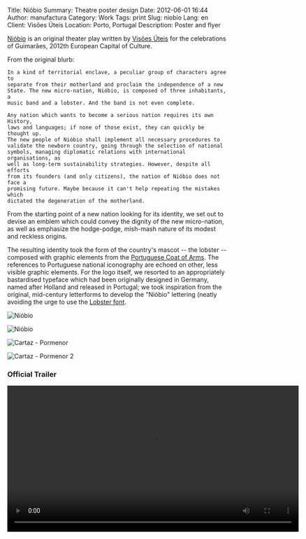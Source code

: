 Title: Nióbio
Summary: Theatre poster design
Date: 2012-06-01 16:44
Author: manufactura
Category: Work
Tags: print
Slug: niobio
Lang: en
Client: Visões Úteis
Location: Porto, Portugal
Description: Poster and flyer

[Nióbio](http://www.visoesuteis.pt/en/works/item/610-ni%C3%B3bio) is an
original theater play written by [Visões Úteis](http://visoesuteis.pt "Visões
Úteis") for the celebrations of Guimarães, 2012th European Capital of Culture.

From the original blurb:

    In a kind of territorial enclave, a peculiar group of characters agree to
    separate from their motherland and proclaim the independence of a new
    State. The new micro-nation, Nióbio, is composed of three inhabitants, a
    music band and a lobster. And the band is not even complete.

    Any nation which wants to become a serious nation requires its own History,
    laws and languages; if none of those exist, they can quickly be thought up.
    The new people of Nióbio shall implement all necessary procedures to
    validate the newborn country, going through the selection of national
    symbols, managing diplomatic relations with international organisations, as
    well as long-term sustainability strategies. However, despite all efforts
    from its founders (and only citizens), the nation of Nióbio does not face a
    promising future. Maybe because it can't help repeating the mistakes which
    dictated the degeneration of the motherland.

From the starting point of a new nation looking for its identity, we set out to
devise an emblem which could convey the dignity of the new micro-nation, as
well as emphasize the hodge-podge, mish-mash nature of its modest and reckless
origins.

The resulting identity took the form of the country's mascot -- the lobster --
composed with graphic elements from the [Portuguese Coat of
Arms](http://en.wikipedia.org/wiki/Coat_of_arms_of_Portugal). The references to
Portuguese national iconography are echoed on other, less visible graphic
elements. For the logo itself, we resorted to an appropriately bastardised
typeface which had been originally designed in Germany, named after Holland and
released in Portugal; we took inspiration from the original, mid-century
letterforms to develop the "Nióbio" lettering (neatly avoiding the urge to use
the [Lobster font](http://www.impallari.com/lobster).

![Nióbio](http://media.manufacturaindependente.org/niobio-postal.png "Nióbio")  

![Nióbio](http://media.manufacturaindependente.org/niobio.jpg "Nióbio")  

![Cartaz - Pormenor](http://media.manufacturaindependente.org/niobio-pormenor-1.jpg "Cartaz - Pormenor")  

![Cartaz - Pormenor 2](http://media.manufacturaindependente.org/niobio-pormenor-2.jpg "Cartaz - Pormenor 2")  

### Official Trailer

<video src="http://media.manufacturaindependente.org/trailer-niobio.webm" width="667" controls>
  Your browser does not support embedded HTML5 video.
</video>


